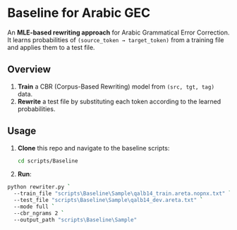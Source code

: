 # Baseline for Arabic GEC

An **MLE-based rewriting approach** for Arabic Grammatical Error Correction. It learns probabilities of `(source_token → target_token)` from a training file and applies them to a test file.

## Overview
1. **Train** a CBR (Corpus-Based Rewriting) model from `(src, tgt, tag)` data.
2. **Rewrite** a test file by substituting each token according to the learned probabilities.

## Usage
1. **Clone** this repo and navigate to the baseline scripts:
   ```bash
   cd scripts/Baseline
   ```
2. **Run**:
```bash
python rewriter.py `
  --train_file "scripts\Baseline\Sample\qalb14_train.areta.nopnx.txt" `
  --test_file "scripts\Baseline\Sample\qalb14_dev.areta.txt" `
  --mode full `
  --cbr_ngrams 2 `
  --output_path "scripts\Baseline\Sample"
```

